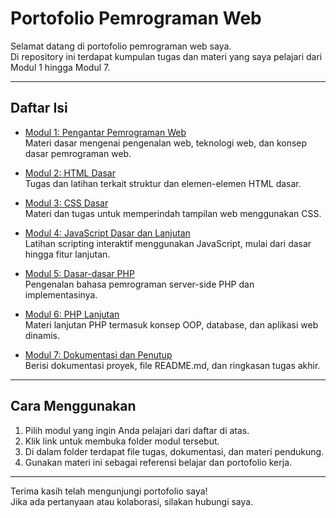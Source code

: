 # Portofolio Pemrograman Web

Selamat datang di portofolio pemrograman web saya.  
Di repository ini terdapat kumpulan tugas dan materi yang saya pelajari dari Modul 1 hingga Modul 7.

---

## Daftar Isi

- [Modul 1: Pengantar Pemrograman Web](./Modul%201%20Pengantar/)  
  Materi dasar mengenai pengenalan web, teknologi web, dan konsep dasar pemrograman web.

- [Modul 2: HTML Dasar](./Modul%202%20HTML/)  
  Tugas dan latihan terkait struktur dan elemen-elemen HTML dasar.

- [Modul 3: CSS Dasar](./Modul%203%20CSS/)  
  Materi dan tugas untuk memperindah tampilan web menggunakan CSS.

- [Modul 4: JavaScript Dasar dan Lanjutan](./Modul%204%20Java%20Script/)  
  Latihan scripting interaktif menggunakan JavaScript, mulai dari dasar hingga fitur lanjutan.

- [Modul 5: Dasar-dasar PHP](./Modul%205%20Dasar-dasar%20PHP/)  
  Pengenalan bahasa pemrograman server-side PHP dan implementasinya.

- [Modul 6: PHP Lanjutan](./Modul%206%20PHP/)  
  Materi lanjutan PHP termasuk konsep OOP, database, dan aplikasi web dinamis.

- [Modul 7: Dokumentasi dan Penutup](./Modul%207/)  
  Berisi dokumentasi proyek, file README.md, dan ringkasan tugas akhir.

---

## Cara Menggunakan

1. Pilih modul yang ingin Anda pelajari dari daftar di atas.  
2. Klik link untuk membuka folder modul tersebut.  
3. Di dalam folder terdapat file tugas, dokumentasi, dan materi pendukung.  
4. Gunakan materi ini sebagai referensi belajar dan portofolio kerja.

---

Terima kasih telah mengunjungi portofolio saya!  
Jika ada pertanyaan atau kolaborasi, silakan hubungi saya.

